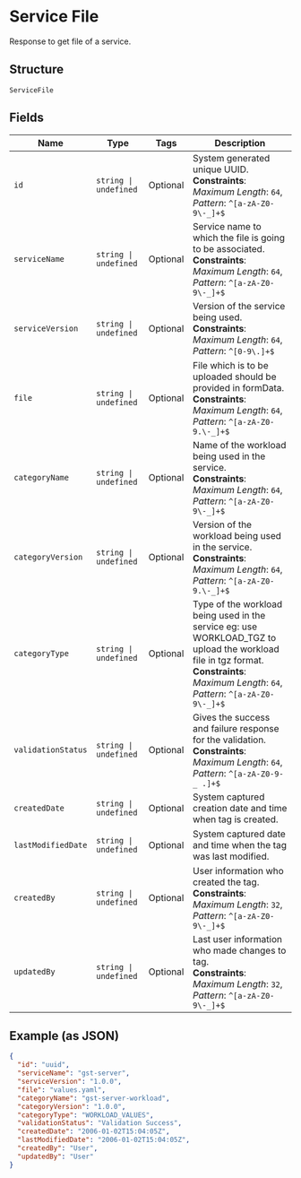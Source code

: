 
# Service File

Response to get file of a service.

## Structure

`ServiceFile`

## Fields

| Name | Type | Tags | Description |
|  --- | --- | --- | --- |
| `id` | `string \| undefined` | Optional | System generated unique UUID.<br>**Constraints**: *Maximum Length*: `64`, *Pattern*: `^[a-zA-Z0-9\-_]+$` |
| `serviceName` | `string \| undefined` | Optional | Service name to which the file is going to be associated.<br>**Constraints**: *Maximum Length*: `64`, *Pattern*: `^[a-zA-Z0-9\-_]+$` |
| `serviceVersion` | `string \| undefined` | Optional | Version of the service being used.<br>**Constraints**: *Maximum Length*: `64`, *Pattern*: `^[0-9\.]+$` |
| `file` | `string \| undefined` | Optional | File which is to be uploaded should be provided in formData.<br>**Constraints**: *Maximum Length*: `64`, *Pattern*: `^[a-zA-Z0-9.\-_]+$` |
| `categoryName` | `string \| undefined` | Optional | Name of the workload being used in the service.<br>**Constraints**: *Maximum Length*: `64`, *Pattern*: `^[a-zA-Z0-9\-_]+$` |
| `categoryVersion` | `string \| undefined` | Optional | Version of the workload being used in the service.<br>**Constraints**: *Maximum Length*: `64`, *Pattern*: `^[a-zA-Z0-9.\-_]+$` |
| `categoryType` | `string \| undefined` | Optional | Type of the workload being used in the service eg: use WORKLOAD_TGZ to upload the workload file in tgz format.<br>**Constraints**: *Maximum Length*: `64`, *Pattern*: `^[a-zA-Z0-9\-_]+$` |
| `validationStatus` | `string \| undefined` | Optional | Gives the success and failure response for the validation.<br>**Constraints**: *Maximum Length*: `64`, *Pattern*: `^[a-zA-Z0-9-_ .]+$` |
| `createdDate` | `string \| undefined` | Optional | System captured creation date and time when tag is created. |
| `lastModifiedDate` | `string \| undefined` | Optional | System captured date and time when the tag was last modified. |
| `createdBy` | `string \| undefined` | Optional | User information who created the tag.<br>**Constraints**: *Maximum Length*: `32`, *Pattern*: `^[a-zA-Z0-9\-_]+$` |
| `updatedBy` | `string \| undefined` | Optional | Last user information who made changes to tag.<br>**Constraints**: *Maximum Length*: `32`, *Pattern*: `^[a-zA-Z0-9\-_]+$` |

## Example (as JSON)

```json
{
  "id": "uuid",
  "serviceName": "gst-server",
  "serviceVersion": "1.0.0",
  "file": "values.yaml",
  "categoryName": "gst-server-workload",
  "categoryVersion": "1.0.0",
  "categoryType": "WORKLOAD_VALUES",
  "validationStatus": "Validation Success",
  "createdDate": "2006-01-02T15:04:05Z",
  "lastModifiedDate": "2006-01-02T15:04:05Z",
  "createdBy": "User",
  "updatedBy": "User"
}
```

